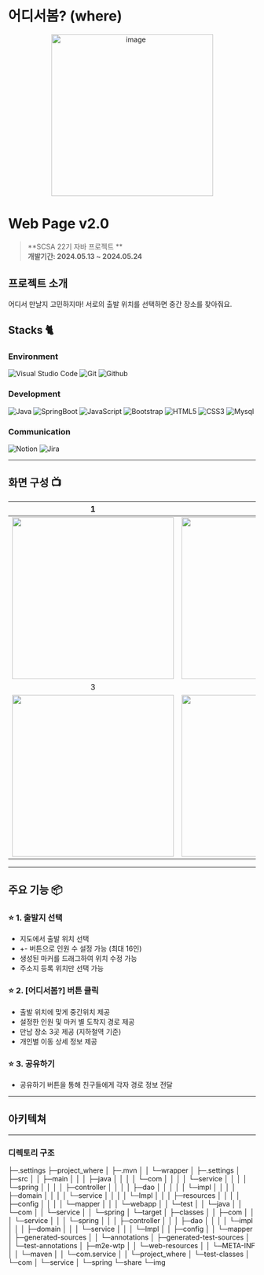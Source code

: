 # 어디서봄? (where)

<div align="center">
<img width="329" alt="image" src="https://github.com/JaeBuhmJo/project_where/assets/96267539/e013864e-60d7-4026-aaba-080d9fa4ec3e">

</div>

# Web Page v2.0
> **SCSA 22기 자바 프로젝트 ** <br/> **개발기간: 2024.05.13 ~ 2024.05.24**

## 프로젝트 소개
어디서 만날지 고민하지마!
서로의 출발 위치를 선택하면 중간 장소를 찾아줘요.

## Stacks 🐈

### Environment
![Visual Studio Code](https://img.shields.io/badge/Visual%20Studio%20Code-007ACC?style=for-the-badge&logo=Visual%20Studio%20Code&logoColor=white)
![Git](https://img.shields.io/badge/Git-F05032?style=for-the-badge&logo=Git&logoColor=white)
![Github](https://img.shields.io/badge/GitHub-181717?style=for-the-badge&logo=GitHub&logoColor=white)             

### Development
![Java](https://img.shields.io/badge/Java-ED8B00?style=for-the-badge&logo=openjdk&logoColor=white)
![SpringBoot](https://img.shields.io/badge/SpringBoot-6DB33F?style=flat-square&logo=Spring&logoColor=white)
![JavaScript](https://img.shields.io/badge/JavaScript-F7DF1E?style=for-the-badge&logo=Javascript&logoColor=white)
![Bootstrap](https://img.shields.io/badge/Bootstrap-7952B3?style=for-the-badge&logo=Bootstrap&logoColor=white)
![HTML5](https://img.shields.io/badge/HTML5-E34F26?style=flat-square&logo=HTML5&logoColor=white)
![CSS3](https://img.shields.io/badge/CSS3-1572B6?style=flat-square&logo=CSS3&logoColor=white)
![Mysql](https://img.shields.io/badge/Mysql-4479A1?style=flat-square&logo=Mysql&logoColor=white)

### Communication
![Notion](https://img.shields.io/badge/Notion-000000?style=for-the-badge&logo=Notion&logoColor=white)
![Jira](https://img.shields.io/badge/jira-%230A0FFF.svg?style=for-the-badge&logo=jira&logoColor=white)

---
## 화면 구성 📺
| 1   |  2   |
| :-------------------------------------------: | :------------: |
|  <img width="329" src="https://github.com/JaeBuhmJo/project_where/assets/109774472/a5e80bda-71c4-4c55-8b17-f260d9ebc7eb"/> |  <img width="329" src="https://github.com/JaeBuhmJo/project_where/assets/109774472/89c6ae9c-1b3e-42a5-8a0d-4f35b4d89da6"/>|  
| 3   |  4   |  
| <img width="329" src="https://github.com/JaeBuhmJo/project_where/assets/109774472/60736fe8-5163-45f6-be82-6a62160c88d7"/>   |  <img width="329" src="https://github.com/JaeBuhmJo/project_where/assets/109774472/680d3b3a-f6f5-4934-b076-3461004f9f97"/>     |

---
## 주요 기능 📦

### ⭐️ 1. 출발지 선택
- 지도에서 출발 위치 선택
- +- 버튼으로 인원 수 설정 가능 (최대 16인)
- 생성된 마커를 드래그하여 위치 수정 가능
- 주소지 등록 위치만 선택 가능

### ⭐️ 2. [어디서봄?] 버튼 클릭
- 출발 위치에 맞게 중간위치 제공 
- 설정한 인원 및 마커 별 도착지 경로 제공
- 만남 장소 3곳 제공 (지하철역 기준)
- 개인별 이동 상세 정보 제공

### ⭐️ 3. 공유하기
- 공유하기 버튼을 통해 친구들에게 각자 경로 정보 전달

---
## 아키텍쳐
---
### 디렉토리 구조
├─.settings
├─project_where
│  ├─.mvn
│  │  └─wrapper
│  ├─.settings
│  ├─src
│  │  ├─main
│  │  │  ├─java
│  │  │  │  └─com
│  │  │  │      └─service
│  │  │  │          └─spring
│  │  │  │              ├─controller
│  │  │  │              ├─dao
│  │  │  │              │  └─impl
│  │  │  │              ├─domain
│  │  │  │              └─service
│  │  │  │                  └─Impl
│  │  │  ├─resources
│  │  │  │  ├─config
│  │  │  │  └─mapper
│  │  │  └─webapp
│  │  └─test
│  │      └─java
│  │          └─com
│  │              └─service
│  │                  └─spring
│  └─target
│      ├─classes
│      │  ├─com
│      │  │  └─service
│      │  │      └─spring
│      │  │          ├─controller
│      │  │          ├─dao
│      │  │          │  └─impl
│      │  │          ├─domain
│      │  │          └─service
│      │  │              └─Impl
│      │  ├─config
│      │  └─mapper
│      ├─generated-sources
│      │  └─annotations
│      ├─generated-test-sources
│      │  └─test-annotations
│      ├─m2e-wtp
│      │  └─web-resources
│      │      └─META-INF
│      │          └─maven
│      │              └─com.service
│      │                  └─project_where
│      └─test-classes
│          └─com
│              └─service
│                  └─spring
└─share
    └─img
